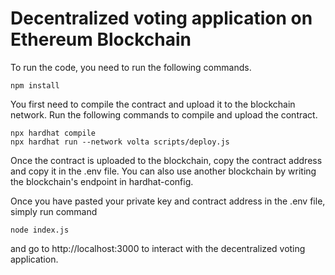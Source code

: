 # Decentralized voting application on Ethereum Blockchain


To run the code, you need to run the following commands. 

```shell
npm install
```

You first need to compile the contract and upload it to the blockchain network. Run the following commands to compile and upload the contract.


```shell
npx hardhat compile
npx hardhat run --network volta scripts/deploy.js
```

Once the contract is uploaded to the blockchain, copy the contract address and copy it in the .env file. 
You can also use another blockchain by writing the blockchain's endpoint in hardhat-config. 

Once you have pasted your private key and contract address in the .env file, simply run command 

```shell
node index.js
```

and go to http://localhost:3000 to interact with the decentralized voting application.

